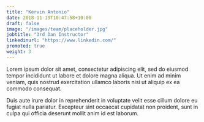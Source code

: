 ```yaml
---
title: "Kervin Antonio"
date: 2018-11-19T10:47:58+10:00
draft: false
image: "/images/team/placeholder.jpg"
jobtitle: "3rd Dan Instructor"
linkedinurl: "https://www.linkedin.com/"
promoted: true
weight: 3
---
```


Lorem ipsum dolor sit amet, consectetur adipiscing elit, sed do eiusmod tempor incididunt ut labore et dolore magna aliqua. Ut enim ad minim veniam, quis nostrud exercitation ullamco laboris nisi ut aliquip ex ea commodo consequat.

Duis aute irure dolor in reprehenderit in voluptate velit esse cillum dolore eu fugiat nulla pariatur. Excepteur sint occaecat cupidatat non proident, sunt in culpa qui officia deserunt mollit anim id est laborum.
